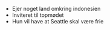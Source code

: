 - Ejer noget land omkring indonesien
- Inviteret til topmødet
- Hun vil have at Seattle skal være frie

